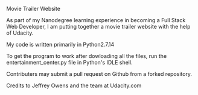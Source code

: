 Movie Trailer Website

As part of my Nanodegree learning experience in becoming a Full Stack Web Developer, I am putting together a movie trailer website with the help of Udacity.

My code is written primarily in Python2.7.14

To get the program to work after dowloading all the files, run the entertainment_center.py file in Python's IDLE shell.

Contributers may submit a pull request on Github from a forked repository.

Credits to Jeffrey Owens and the team at Udacity.com
